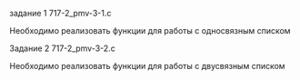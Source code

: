 задание 1
717-2_pmv-3-1.c

Необходимо реализовать функции для работы с односвязным списком

Задание 2
717-2_pmv-3-2.c

Необходимо реализовать функции для работы с двусвязным списком

